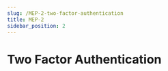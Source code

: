 ```yaml
---
slug: /MEP-2-two-factor-authentication
title: MEP-2
sidebar_position: 2
---
```


# Two Factor Authentication
